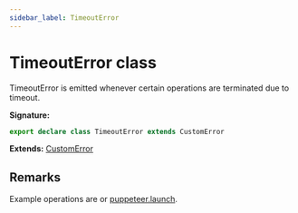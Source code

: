 ```yaml
---
sidebar_label: TimeoutError
---
```


# TimeoutError class

TimeoutError is emitted whenever certain operations are terminated due to timeout.

**Signature:**

```typescript
export declare class TimeoutError extends CustomError
```

**Extends:** [CustomError](./puppeteer.customerror.md)

## Remarks

Example operations are or [puppeteer.launch](./puppeteer.puppeteernode.launch.md).
